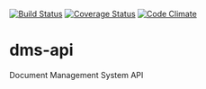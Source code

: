 [![Build Status](https://travis-ci.org/andela-foladeji/dms-api.svg)](https://travis-ci.org/andela-foladeji/dms-api)
[![Coverage Status](https://coveralls.io/repos/github/andela-foladeji/dms-api/badge.svg?branch=develop)](https://coveralls.io/github/andela-foladeji/dms-api?branch=develop)
[![Code Climate](https://codeclimate.com/github/andela-foladeji/dms-api/badges/gpa.svg)](https://codeclimate.com/github/andela-foladeji/dms-api)

# dms-api
Document Management System API
